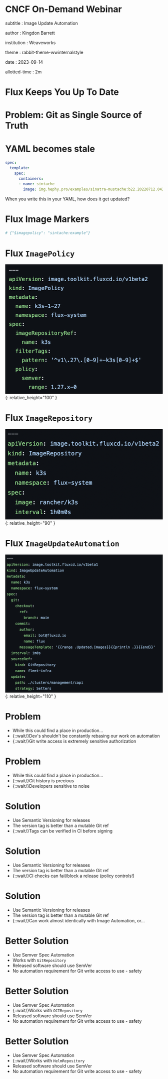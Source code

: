 # CNCF On-Demand Webinar

subtitle
:   Image Update Automation

author
:   Kingdon Barrett

institution
:   Weaveworks

theme
:   rabbit-theme-wwinternalstyle

date
:   2023-09-14

allotted-time
:   2m

# Flux Keeps You Up To Date

# Problem: Git as Single Source of Truth

# YAML becomes stale

```yaml
spec:
  template:
    spec:
      containers:
      - name: sintache
        image: img.hephy.pro/examples/sinatra-mustache:b22.20220712.042140
```

When you write this in your YAML, how does it get updated?

# Flux Image Markers

```yaml
# {"$imagepolicy": "sintache:example"}
```

# Flux `ImagePolicy`

![](images/flux-imagepolicy.png){:
  relative_height="100"
}

# Flux `ImageRepository`

![](images/flux-imagerepo.png){:
  relative_height="90"
}

# Flux `ImageUpdateAutomation`

![](images/flux-imageupdate.png){:
  relative_height="110"
}

# Problem

* While this could find a place in production...
* {::wait/}Dev's shouldn't be constantly rebasing our work on automation
* {::wait/}Git write access is extremely sensitive authorization

# Problem

* While this could find a place in production...
* {::wait/}Git history is precious
* {::wait/}Developers sensitive to noise

# Solution

* Use Semantic Versioning for releases
* The version tag is better than a mutable Git ref
* {::wait/}Tags can be verified in CI before signing

# Solution

* Use Semantic Versioning for releases
* The version tag is better than a mutable Git ref
* {::wait/}CI checks can fail/block a release (policy controls!)

# Solution

* Use Semantic Versioning for releases
* The version tag is better than a mutable Git ref
* {::wait/}Can work almost identically with Image Automation, or...

# Better Solution

* Use Semver Spec Automation
* Works with `GitRepository`
* Released software should use SemVer
* No automation requirement for Git write access to use - safety

# Better Solution

* Use Semver Spec Automation
* {::wait/}Works with `OCIRepository`
* Released software should use SemVer
* No automation requirement for Git write access to use - safety

# Better Solution

* Use Semver Spec Automation
* {::wait/}Works with `HelmRepository`
* Released software should use SemVer
* No automation requirement for Git write access to use - safety
